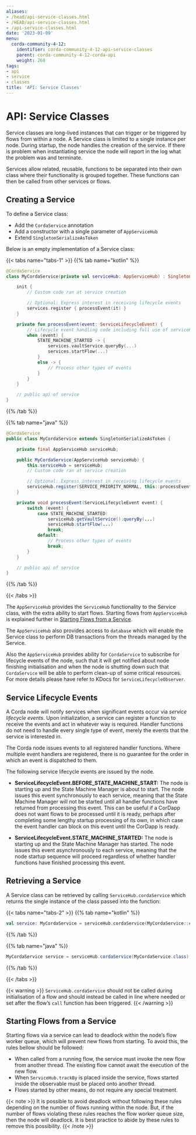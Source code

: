 ```yaml
---
aliases:
- /head/api-service-classes.html
- /HEAD/api-service-classes.html
- /api-service-classes.html
date: '2023-01-09'
menu:
  corda-community-4-12:
    identifier: corda-community-4-12-api-service-classes
    parent: corda-community-4-12-corda-api
    weight: 260
tags:
- api
- service
- classes
title: 'API: Service Classes'
---
```





# API: Service Classes

Service classes are long-lived instances that can trigger or be triggered by flows from within a node. A Service class is limited to a
single instance per node. During startup, the node handles the creation of the service. If there is problem when instantiating service
the node will report in the log what the problem was and terminate.

Services allow related, reusable, functions to be separated into their own class where their functionality is
grouped together. These functions can then be called from other services or flows.

## Creating a Service

To define a Service class:

* Add the `CordaService` annotation
* Add a constructor with a single parameter of `AppServiceHub`
* Extend `SingletonSerializeAsToken`

Below is an empty implementation of a Service class:

{{< tabs name="tabs-1" >}}
{{% tab name="kotlin" %}}
```kotlin
@CordaService
class MyCordaService(private val serviceHub: AppServiceHub) : SingletonSerializeAsToken() {

    init {
        // Custom code ran at service creation

        // Optional: Express interest in receiving lifecycle events
        services.register { processEvent(it) }
    }

    private fun processEvent(event: ServiceLifecycleEvent) {
        // Lifecycle event handling code including full use of serviceHub
        when (event) {
            STATE_MACHINE_STARTED -> {
                services.vaultService.queryBy(...)
                services.startFlow(...)
            }
            else -> {
                // Process other types of events
            }
        }
    }

    // public api of service
}
```
{{% /tab %}}

{{% tab name="java" %}}
```java
@CordaService
public class MyCordaService extends SingletonSerializeAsToken {

    private final AppServiceHub serviceHub;

    public MyCordaService(AppServiceHub serviceHub) {
        this.serviceHub = serviceHub;
        // Custom code ran at service creation

        // Optional: Express interest in receiving lifecycle events
        serviceHub.register(SERVICE_PRIORITY_NORMAL, this::processEvent);
    }

    private void processEvent(ServiceLifecycleEvent event) {
        switch (event) {
            case STATE_MACHINE_STARTED:
                serviceHub.getVaultService().queryBy(...)
                serviceHub.startFlow(...)
                break;
            default:
                // Process other types of events
                break;
        }
    }

    // public api of service
}
```
{{% /tab %}}

{{< /tabs >}}

The `AppServiceHub` provides the `ServiceHub` functionality to the Service class, with the extra ability to start flows. Starting flows
from `AppServiceHub` is explained further in [Starting Flows from a Service](#starting-flows-from-a-service).

The `AppServiceHub` also provides access to `database` which will enable the Service class to perform DB transactions from the threads
managed by the Service.

Also the `AppServiceHub` provides ability for `CordaService` to subscribe for lifecycle events of the node, such that it will get notified
about node finishing initialisation and when the node is shutting down such that `CordaService` will be able to perform clean-up of some
critical resources. For more details please have refer to KDocs for `ServiceLifecycleObserver`.

## Service Lifecycle Events

A Corda node will notify services when significant events occur via *service lifecycle events*. Upon initialization, a service can register a function to receive the events and act in whatever way is required. Handler functions do not need to handle every single type of event, merely the events that the service is interested in.

The Corda node issues events to all registered handler functions. Where multiple event handlers are registered, there is no guarantee for the order in which an event is dispatched to them.

The following service lifecycle events are issued by the node.

* **ServiceLifecycleEvent.BEFORE_STATE_MACHINE_START:** The node is starting up and the State Machine Manager is about to start.
The node issues this event synchronously to each service, meaning that the State Machine Manager will not be started until all handler functions have returned from processing this event. This can be useful if a CorDapp does not want flows to be processed until it is ready, perhaps after completing some lengthy startup processing of its own, in which case the event handler can block on this event until the CorDapp is ready.

* **ServiceLifecycleEvent.STATE_MACHINE_STARTED:** The node is starting up and the State Machine Manager has started.
The node issues this event asynchronously to each service, meaning that the node startup sequence will proceed regardless of whether handler functions have finished processing this event.

## Retrieving a Service

A Service class can be retrieved by calling `ServiceHub.cordaService` which returns the single instance of the class passed into the function:

{{< tabs name="tabs-2" >}}
{{% tab name="kotlin" %}}
```kotlin
val service: MyCordaService = serviceHub.cordaService(MyCordaService::class.java)
```
{{% /tab %}}

{{% tab name="java" %}}
```java
MyCordaService service = serviceHub.cordaService(MyCordaService.class);
```
{{% /tab %}}

{{< /tabs >}}


{{< warning >}}
`ServiceHub.cordaService` should not be called during initialisation of a flow and should instead be called in line where
needed or set after the flow’s `call` function has been triggered.
{{< /warning >}}

## Starting Flows from a Service

Starting flows via a service can lead to deadlock within the node’s flow worker queue, which will prevent new flows from
starting. To avoid this, the rules bellow should be followed:

* When called from a running flow, the service must invoke the new flow from another thread. The existing flow cannot await the
execution of the new flow.
* When `ServiceHub.trackBy` is placed inside the service, flows started inside the observable must be placed onto another thread.
* Flows started by other means, do not require any special treatment.

{{< note >}}
It is possible to avoid deadlock without following these rules depending on the number of flows running within the node. But, if the
number of flows violating these rules reaches the flow worker queue size, then the node will deadlock. It is best practice to
abide by these rules to remove this possibility.
{{< /note >}}
